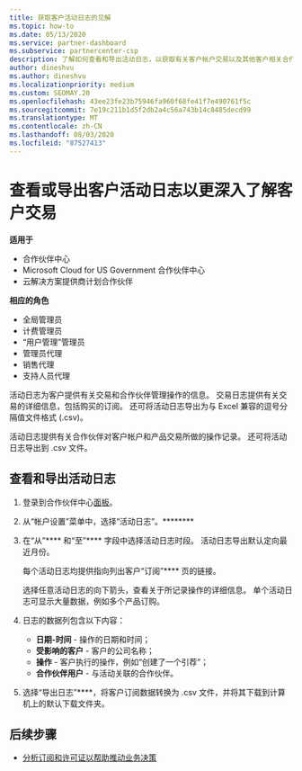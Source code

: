 ```yaml
---
title: 获取客户活动日志的见解
ms.topic: how-to
ms.date: 05/13/2020
ms.service: partner-dashboard
ms.subservice: partnercenter-csp
description: 了解如何查看和导出活动日志，以获取有关客户帐户交易以及其他客户相关合作伙伴管理活动的见解。
author: dineshvu
ms.author: dineshvu
ms.localizationpriority: medium
ms.custom: SEOMAY.20
ms.openlocfilehash: 43ee23fe23b75946fa960f68fe41f7e490761f5c
ms.sourcegitcommit: 7e19c211b1d5f2db2a4c56a743b14c8485decd99
ms.translationtype: MT
ms.contentlocale: zh-CN
ms.lasthandoff: 08/03/2020
ms.locfileid: "87527413"
---
```

# <a name="view-or-export-customer-activity-logs-for-more-insight-into-customer-transactions"></a>查看或导出客户活动日志以更深入了解客户交易

**适用于**

- 合作伙伴中心
- Microsoft Cloud for US Government 合作伙伴中心
- 云解决方案提供商计划合作伙伴

**相应的角色**

- 全局管理员
- 计费管理员
- “用户管理”管理员
- 管理员代理
- 销售代理
- 支持人员代理

活动日志为客户提供有关交易和合作伙伴管理操作的信息。 交易日志提供有关交易的详细信息，包括购买的订阅。 还可将活动日志导出为与 Excel 兼容的逗号分隔值文件格式 (.csv)。

活动日志提供有关合作伙伴对客户帐户和产品交易所做的操作记录。 还可将活动日志导出到 .csv 文件。

## <a name="view-and-export-activity-logs"></a>查看和导出活动日志

1. 登录到合作伙伴中心[面板](https://partner.microsoft.com/dashboard)。

2. 从“帐户设置”菜单中，选择“活动日志”。********

3. 在“从”**** 和“至”**** 字段中选择活动日志时段。 活动日志导出默认定向最近月份。

   每个活动日志均提供指向列出客户“订阅”**** 页的链接。

   选择任意活动日志的向下箭头，查看关于所记录操作的详细信息。 单个活动日志可显示大量数据，例如多个产品订购。

4. 日志的数据列包含以下内容：
   - **日期-时间** - 操作的日期和时间；
   - **受影响的客户** - 客户的公司名称；
   - **操作** - 客户执行的操作，例如“创建了一个引荐”；
   - **合作伙伴用户** - 与活动关联的合作伙伴。

5. 选择“导出日志”****，将客户订阅数据转换为 .csv 文件，并将其下载到计算机上的默认下载文件夹。

## <a name="next-steps"></a>后续步骤

- [分析订阅和许可证以帮助推动业务决策](analyze-subscriptions-licenses.md)

